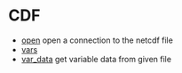 # CDF



+ [open](CDF/open.1) open a connection to the netcdf file
+ [vars](CDF/vars.1) 
+ [var_data](CDF/var_data.1) get variable data from given file
